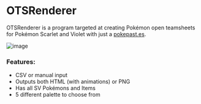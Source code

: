 # OTSRenderer

OTSRenderer is a program targeted at creating Pokémon open teamsheets for Pokémon Scarlet and Violet with just a [pokepast.es](pokepast.es).

![image](https://i.imgur.com/3JUKNtL.png)


### Features:
- CSV or manual input
- Outputs both HTML (with animations) or PNG
- Has all SV Pokémons and Items
- 5 different palette to choose from
